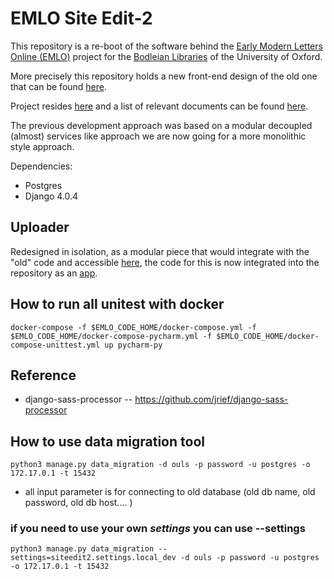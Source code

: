 # EMLO Site Edit-2
This repository is a re-boot of the software behind the 
[Early Modern Letters Online (EMLO)](http://emlo.bodleian.ox.ac.uk/home) project for the 
[Bodleian Libraries](https://www.bodleian.ox.ac.uk/home) of the University of Oxford. 

More precisely this repository holds a new front-end design of the old one that can be found 
[here](https://github.com/culturesofknowledge/site-edit).

Project resides [here](https://github.com/culturesofknowledge/emlo-project/projects) and a list of relevant documents
can be found [here](https://github.com/culturesofknowledge/emlo-project/wiki/List-of-Documents).

The previous development approach was based on a modular
decoupled (almost) services like approach we are now going for a more 
monolithic style approach.

Dependencies:
* Postgres
* Django 4.0.4

## Uploader
Redesigned in isolation, as a modular piece that would integrate with the "old" code and accessible
[here](https://github.com/J4bbi/emlo_uploader), the code for this is now integrated into the repository as an
[app](https://docs.djangoproject.com/en/4.0/intro/tutorial01/#creating-the-polls-app).



How to run all unitest with docker 
------------------------------------
```
docker-compose -f $EMLO_CODE_HOME/docker-compose.yml -f $EMLO_CODE_HOME/docker-compose-pycharm.yml -f $EMLO_CODE_HOME/docker-compose-unittest.yml up pycharm-py
```



Reference
----------------------
* django-sass-processor -- https://github.com/jrief/django-sass-processor



How to use data migration tool
--------------------------------------

```shell
python3 manage.py data_migration -d ouls -p password -u postgres -o 172.17.0.1 -t 15432
```
* all input parameter is for connecting to old database (old db name, old password, old db host....  )

### if you need to use your own *settings* you can use --settings
```shell
python3 manage.py data_migration --settings=siteedit2.settings.local_dev -d ouls -p password -u postgres -o 172.17.0.1 -t 15432
```
